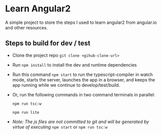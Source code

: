 # Learn Angular2
A simple project to store the steps I used to learn angular2 from angular.io and other resources.

## Steps to build for dev / test
* Clone the project repo    `git clone <gihub-clone-url>`
* Run `npm install` to install the dev and runtime dependencies
* Run this command `npm start` to run the typescript-compiler in watch mode, starts the server, launches the app in a browser, and keeps the app running while we continue to develop/test/build.
* Or, run the following commands in two command terminals in parallel:

  `npm run tsc:w`
 
  `npm run lite`

* _Note: The js files are not committed to git and will be generated by virtue of executing_ ` npm start ` or `npm run tsc:w`


